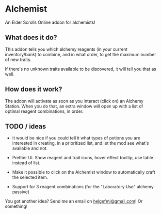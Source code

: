 Alchemist
=========

An Elder Scrolls Online addon for alchemists!

What does it do?
----------------

This addon tells you which alchemy reagents (in your current inventory/bank) to combine, and in what order, to get the maximum number of new traits.

If there's no unknown traits available to be discovered, it will tell you that as well.

How does it work?
-----------------

The addon will activate as soon as you interact (click on) an Alchemy Station. When you do that, an extra window will open up with a list of optimal reagent combinations, in order.

[](http://i.imgur.com/dTs7eOY.png)

TODO / ideas
------------

- It would be nice if you could tell it what types of potions you are interested in creating, in a prioritized list, and let the mod see what's available and not.

- Prettier UI. Show reagent and trait icons, hover effect tooltip, use table instead of list.

- Make it possible to click on the Alchemist window to automatically craft the selected item.

- Support for 3 reagent combinations (for the "Laboratory Use" alchemy passive)

You got another idea? Send me an email on helgefmi@gmail.com! Or something!
